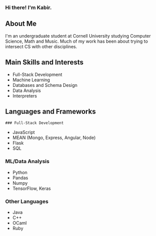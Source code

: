 ### Hi there! I'm Kabir.

## About Me
I'm an undergraduate student at Cornell University studying Computer Science, Math and Music. Much of my work has been about trying to intersect CS with other disciplines.

## Main Skills and Interests
- Full-Stack Development
- Machine Learning
- Databases and Schema Design
- Data Analysis
- Interpreters
  
## Languages and Frameworks
    ### Full-Stack Development
  - JavaScript
  - MEAN (Mongo, Express, Angular, Node)
  - Flask
  - SQL

  ### ML/Data Analysis
  - Python
  - Pandas
  - Numpy
  - TensorFlow, Keras

  ### Other Languages
  - Java
  - C++
  - OCaml
  - Ruby
